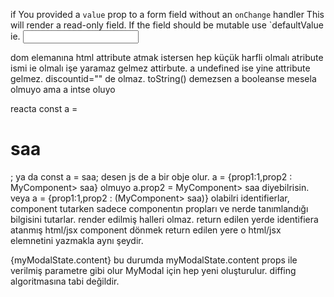 if You provided a `value` prop to a form field without an `onChange` handler This will render a read-only field. If the field should be mutable use `defaultValue
ie.    <input
          type="text"
          id="discount_description"
          name="discountDescription"
          defaultValue={1}
        />


dom elemanına html attribute atmak istersen hep küçük harfli olmalı atribute ismi
 ie     <tr discountid={a.toString(}> olmalı     <tr discountId={a.toString()}> işe yaramaz gelmez attirbute. a undefined ise yine attribute gelmez. discountid="" de olmaz. toString() demezsen a booleanse mesela olmuyo ama a intse oluyo


reacta 
const a = <h1> saa</h1>; ya da 
const a = <MyComponent> saa</MyComponent>;
desen js de a bir obje olur.
a = {prop1:1,prop2 : MyComponent> saa</MyComponent>} olmuyo 
a.prop2 = MyComponent> saa</MyComponent> diyebilrisin. veya 
a = {prop1:1,prop2 : (MyComponent> saa</MyComponent>)} olabilri
identifierlar, component tutarken sadece componentın propları ve nerde tanımlandığı bilgisini tutarlar. render edilmiş halleri olmaz.
return edilen yerde identifiera atanmış html/jsx component dönmek return edilen yere o html/jsx elemnetini yazmakla aynı şeydir. 

   <MyModal>{myModalState.content}</MyModal> bu durumda myModalState.content props ile verilmiş parametre gibi olur  MyModal için hep yeni oluşturulur. diffing algoritmasına tabi değildir.
   
